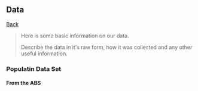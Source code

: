 ## Data

[Back](https://github.com/Artixis/Maths_Project/blob/main/Markdown%20links/methodology.md)

> Here is some basic information on our data. 
>
> Describe the data in it's raw form, how it was collected and any other useful information.



### Populatin Data Set

#### From the ABS

